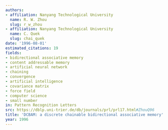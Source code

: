```yaml
---
authors:
- affiliation: Nanyang Technological University
  name: R. W. Zhou
  slug: r_w_zhou
- affiliation: Nanyang Technological University
  name: C. Quek
  slug: chai_quek
date: '1996-08-01'
estimated_citations: 19
fields:
- bidirectional associative memory
- content addressable memory
- artificial neural network
- chaining
- convergence
- artificial intelligence
- covariance matrix
- force field
- computer science
- small number
in: Pattern Recognition Letters
src: https://dblp.uni-trier.de/db/journals/prl/prl17.html#ZhouQ96
title: 'DCBAM: a discrete chainable bidirectional associative memory'
year: 1996
---
```


